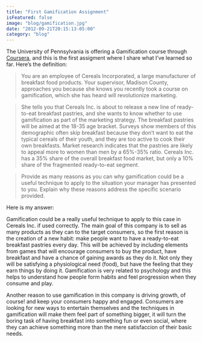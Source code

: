 ```yaml
---
title: "First Gamification Assignment"
isFeatured: false
image: "blog/gamification.jpg"
date: "2012-09-21T20:15:13-05:00"
category: "blog"
---
```


The University of Pennsylvania is offering a Gamification course through [Coursera](https://www.coursera.org/course/gamification), and this is the first assigment where I share what I’ve learned so far. Here’s the definition:

> You are an employee of Cereals Incorporated, a large manufacturer of breakfast food products. Your supervisor, Madison County, approaches you because she knows you recently took a course on gamification, which she has heard will revolutionize marketing.

> She tells you that Cereals Inc. is about to release a new line of ready-to-eat breakfast pastries, and she wants to know whether to use gamification as part of the marketing strategy. The breakfast pastries will be aimed at the 18-35 age bracket. Surveys show members of this demographic often skip breakfast because they don’t want to eat the typical cereals of their youth, and they are too active to cook their own breakfasts. Market research indicates that the pastries are likely to appeal more to women than men by a 65%-35% ratio. Cereals Inc. has a 35% share of the overall breakfast food market, but only a 10% share of the fragmented ready-to-eat segment.

> Provide as many reasons as you can why gamification could be a useful technique to apply to the situation your manager has presented to you. Explain why these reasons address the specific scenario provided.

Here is my answer:

Gamification could be a really useful technique to apply to this case in Cereals Inc. if used correctly. The main goal of this company is to sell as many products as they can to the target consumers, so the first reason is the creation of a new habit: make people want to have a ready-to-eat breakfast pastries every day. This will be achieved by including elements from games that will encourage consumers to buy the product, have breakfast and have a chance of gaining awards as they do it. Not only they will be satisfying a physiological need (food), but have the feeling that they earn things by doing it. Gamification is very related to psychology and this helps to understand how people form habits and feel progression when they consume and play.

Another reason to use gamification in this company is driving growth, of course! and keep your consumers happy and engaged. Consumers are looking for new ways to entertain themselves and the techniques in gamification will make them feel part of something bigger, it will turn the boring task of having breakfast into something fun or even social, where they can achieve something more than the mere satisfaccion of their basic needs.
